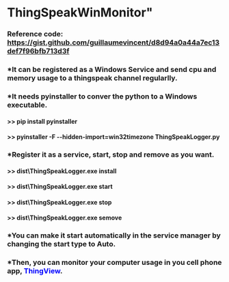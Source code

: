 # ThingSpeakWinMonitor"

### Reference code: https://gist.github.com/guillaumevincent/d8d94a0a44a7ec13def7f96bfb713d3f

### *It can be registered as a Windows Service and send cpu and memory usage to a thingspeak channel regularlly. 

### *It needs pyinstaller to conver the python to a Windows executable.
#### >> pip install pyinstaller
#### >> pyinstaller -F --hidden-import=win32timezone ThingSpeakLogger.py

### *Register it as a service, start, stop and remove as you want.
#### >> dist\ThingSpeakLogger.exe install
#### >> dist\ThingSpeakLogger.exe start
#### >> dist\ThingSpeakLogger.exe stop
#### >> dist\ThingSpeakLogger.exe semove

### *You can make it start automatically in the service manager by changing the start type to Auto.

### *Then, you can monitor your computer usage in you cell phone app, <span style="color:blue">ThingView</span>.